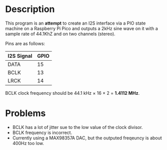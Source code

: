 # Description

This program is an **attempt**  to create an I2S interface via a PIO state machine on a Raspberry Pi Pico and outputs a 2kHz sine wave
on it with a sample rate of 44.1KhZ and on two channels (stereo).


Pins are as follows:

  | I2S Signal | GPIO | 
  | ---------- | ---- |
  | DATA       | 15   |
  | BCLK       | 13   |
  | LRCK       | 14   |


BCLK clock frequency should be 44.1 kHz × 16 × 2 = **1.4112 MHz**.

# Problems

- BCLK has a lot of jitter sue to the low value of the clock divisor.
- BCLK frequency is incorrect. 
- Currently using a MAX98357A DAC, but the outputed freqeuncy is about 400Hz too low. 
